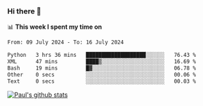 ### Hi there 👋

📊 **This week I spent my time on**
<!--START_SECTION:waka-->

```txt
From: 09 July 2024 - To: 16 July 2024

Python   3 hrs 36 mins   ███████████████████░░░░░░   76.43 %
XML      47 mins         ████▒░░░░░░░░░░░░░░░░░░░░   16.69 %
Bash     19 mins         █▓░░░░░░░░░░░░░░░░░░░░░░░   06.78 %
Other    0 secs          ░░░░░░░░░░░░░░░░░░░░░░░░░   00.06 %
Text     0 secs          ░░░░░░░░░░░░░░░░░░░░░░░░░   00.03 %
```

<!--END_SECTION:waka-->


[![Paul's github stats](https://github-readme-stats.vercel.app/api?username=mickeyouyou&theme=dracula&show_icons=true)](https://github.com/anuraghazra/github-readme-stats)
